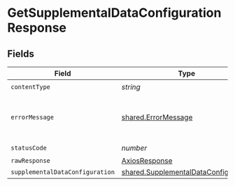 # GetSupplementalDataConfigurationResponse


## Fields

| Field                                                                                        | Type                                                                                         | Required                                                                                     | Description                                                                                  |
| -------------------------------------------------------------------------------------------- | -------------------------------------------------------------------------------------------- | -------------------------------------------------------------------------------------------- | -------------------------------------------------------------------------------------------- |
| `contentType`                                                                                | *string*                                                                                     | :heavy_check_mark:                                                                           | N/A                                                                                          |
| `errorMessage`                                                                               | [shared.ErrorMessage](../../models/shared/errormessage.md)                                   | :heavy_minus_sign:                                                                           | Your API request was not properly authorized.                                                |
| `statusCode`                                                                                 | *number*                                                                                     | :heavy_check_mark:                                                                           | N/A                                                                                          |
| `rawResponse`                                                                                | [AxiosResponse](https://axios-http.com/docs/res_schema)                                      | :heavy_minus_sign:                                                                           | N/A                                                                                          |
| `supplementalDataConfiguration`                                                              | [shared.SupplementalDataConfiguration](../../models/shared/supplementaldataconfiguration.md) | :heavy_minus_sign:                                                                           | OK                                                                                           |